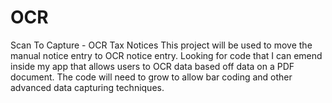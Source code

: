 # OCR
Scan To Capture - OCR Tax Notices
This project will be used to move the manual notice entry to OCR notice entry.
Looking for code that I can emend inside my app that allows users to OCR data based off data on a PDF document. 
The code will need to grow to allow bar coding and other advanced data capturing techniques. 
